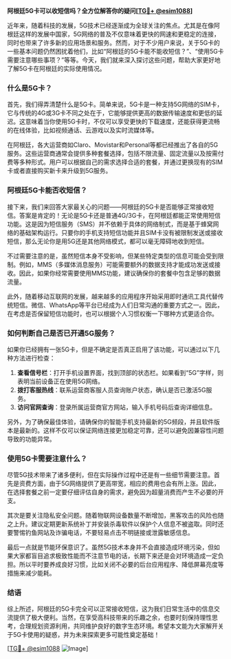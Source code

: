 **阿根廷5G卡可以收短信吗？全方位解答你的疑问[[TG💪+ @esim1088](https://t.me/s/esim1088)]**

近年来，随着科技的发展，5G技术已经逐渐成为全球关注的焦点。尤其是在像阿根廷这样的发展中国家，5G网络的普及不仅意味着更快的网速和更稳定的连接，同时也带来了许多新的应用场景和服务。然而，对于不少用户来说，关于5G卡的一些基本问题仍然困扰着他们，比如“阿根廷的5G卡能不能收短信？”、“使用5G卡需要注意哪些事项？”等等。今天，我们就来深入探讨这些问题，帮助大家更好地了解5G卡在阿根廷的实际使用情况。

### 什么是5G卡？

首先，我们得弄清楚什么是5G卡。简单来说，5G卡是一种支持5G网络的SIM卡，它与传统的4G或3G卡不同之处在于，它能够提供更高的数据传输速度和更低的延迟。这意味着当你使用5G卡时，不仅可以享受更快的下载速度，还能获得更流畅的在线体验，比如视频通话、云游戏以及实时流媒体等。

在阿根廷，各大运营商如Claro、Movistar和Personal等都已经推出了各自的5G服务。这些运营商通常会提供多种套餐选择，包括不限流量、固定流量以及按需付费等多种形式。用户可以根据自己的需求选择合适的套餐，并通过更换现有的SIM卡或者直接购买新卡来升级到5G服务。

### 阿根廷5G卡能否收短信？

接下来，我们来回答大家最关心的问题——阿根廷的5G卡是否能够正常接收短信。答案是肯定的！无论是5G卡还是普通4G/3G卡，在阿根廷都能正常使用短信功能。这是因为短信服务（SMS）并不依赖于具体的网络制式，而是基于蜂窝网络的基础架构运行。只要你的手机支持短信功能并且SIM卡没有被限制发送或接收短信，那么无论你是用5G还是其他网络模式，都可以毫无障碍地收到短信。

不过需要注意的是，虽然短信本身不受影响，但某些特定类型的信息可能会受到限制。例如，MMS（多媒体消息服务）可能需要额外的数据支持才能成功发送或接收。因此，如果你经常需要使用MMS功能，建议确保你的套餐中包含足够的数据流量。

此外，随着移动互联网的发展，越来越多的应用程序开始采用即时通讯工具代替传统短信。微信、WhatsApp等平台已经成为人们日常沟通的重要方式之一。因此，在考虑是否保留短信功能时，也可以根据个人习惯权衡一下哪种方式更适合你。

### 如何判断自己是否已开通5G服务？

如果你已经拥有一张5G卡，但是不确定是否真正启用了该功能，可以通过以下几种方法进行检查：

1. **查看信号栏**：打开手机设置界面，找到顶部的状态栏。如果看到“5G”字样，则表明当前设备正在使用5G网络。
2. **拨打客服热线**：联系运营商客服人员查询账户状态，确认是否已激活5G服务。
3. **访问官网查询**：登录所属运营商官方网站，输入手机号码后查询详细信息。

另外，为了确保最佳体验，请确保你的智能手机支持最新的5G频段，并且软件版本是最新的。这样不仅可以保证网络连接更加稳定可靠，还可以避免因兼容性问题导致的功能异常。

### 使用5G卡需要注意什么？

尽管5G技术带来了诸多便利，但在实际操作过程中还是有一些细节需要注意。首先是资费方面，由于5G网络提供了更高带宽，相应的费用也会有所上涨。因此，在选择套餐之前一定要仔细评估自身的需求，避免因为超量消费而产生不必要的开支。

其次是要关注隐私安全问题。随着物联网设备数量不断增加，黑客攻击的风险也随之上升。建议定期更新系统补丁并安装杀毒软件以保护个人信息不被盗取。同时还要警惕钓鱼网站及诈骗电话，不要轻易点击不明链接或泄露敏感信息。

最后一点就是节能环保意识了。虽然5G技术本身并不会直接造成环境污染，但如果大家都盲目追求极致性能而不注意节电的话，长期下来还是会对环境造成一定负担。所以平时要养成良好习惯，比如关闭不必要的后台应用程序、降低屏幕亮度等措施来减少能耗。

### 结语

综上所述，阿根廷的5G卡完全可以正常接收短信，这为我们日常生活中的信息交流提供了极大便利。当然，在享受高科技带来的乐趣之余，也要时刻保持理性思考，合理规划资源利用，共同维护良好的数字生态环境。希望本文能为大家解开关于5G卡使用的疑惑，并为未来探索更多可能性奠定基础！

[[TG💪+ @esim1088](https://t.me/s/esim1088) ![Image](https://i.postimg.cc/4NQfJmqS/Snipaste-2025-05-13-00-14-12.png)]